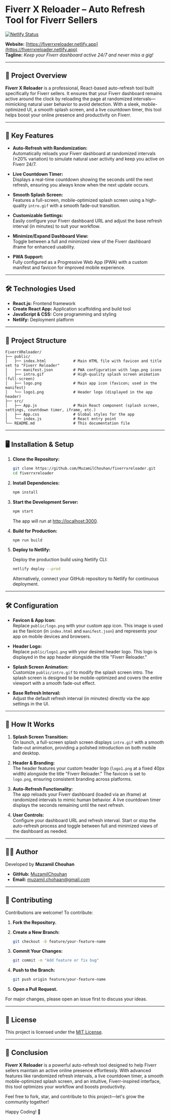 # Fiverr X Reloader – Auto Refresh Tool for Fiverr Sellers

[![Netlify Status](https://api.netlify.com/api/v1/badges/your-badge-id/deploy-status)](https://fiverrxreloader.netlify.app)

**Website:** [https://fiverrxreloader.netlify.app](https://fiverrxreloader.netlify.app)  
**Tagline:** *Keep your Fiverr dashboard active 24/7 and never miss a gig!*

---

## 📌 Project Overview

**Fiverr X Reloader** is a professional, React-based auto-refresh tool built specifically for Fiverr sellers. It ensures that your Fiverr dashboard remains active around the clock by reloading the page at randomized intervals—mimicking natural user behavior to avoid detection. With a sleek, mobile-optimized UI, a smooth splash screen, and a live countdown timer, this tool helps boost your online presence and productivity on Fiverr.

---

## 🚀 Key Features

- **Auto-Refresh with Randomization:**  
  Automatically reloads your Fiverr dashboard at randomized intervals (±20% variation) to simulate natural user activity and keep you active on Fiverr 24/7.

- **Live Countdown Timer:**  
  Displays a real-time countdown showing the seconds until the next refresh, ensuring you always know when the next update occurs.

- **Smooth Splash Screen:**  
  Features a full-screen, mobile-optimized splash screen using a high-quality `intro.gif` with a smooth fade-out transition.

- **Customizable Settings:**  
  Easily configure your Fiverr dashboard URL and adjust the base refresh interval (in minutes) to suit your workflow.

- **Minimize/Expand Dashboard View:**  
  Toggle between a full and minimized view of the Fiverr dashboard iframe for enhanced usability.

- **PWA Support:**  
  Fully configured as a Progressive Web App (PWA) with a custom manifest and favicon for improved mobile experience.

---

## 🛠️ Technologies Used

- **React.js:** Frontend framework
- **Create React App:** Application scaffolding and build tool
- **JavaScript & CSS:** Core programming and styling
- **Netlify:** Deployment platform

---

## 📂 Project Structure

```
FiverrXReloader/
├── public/
│   ├── index.html            # Main HTML file with favicon and title set to "Fiverr Reloader"
│   ├── manifest.json         # PWA configuration with logo.png icons
│   ├── intro.gif             # High-quality splash screen animation (full-screen)
│   ├── logo.png              # Main app icon (favicon; used in the manifest)
│   └── logo1.png             # Header logo (displayed in the app header)
├── src/
│   ├── App.js                # Main React component (splash screen, settings, countdown timer, iframe, etc.)
│   ├── App.css               # Global styles for the app
│   └── index.js              # React entry point
└── README.md                 # This documentation file
```

---

## 🖥️ Installation & Setup

1. **Clone the Repository:**

   ```bash
   git clone https://github.com/MuzamilChouhan/fiverrxreloader.git
   cd fiverrxreloader
   ```

2. **Install Dependencies:**

   ```bash
   npm install
   ```

3. **Start the Development Server:**

   ```bash
   npm start
   ```

   The app will run at [http://localhost:3000](http://localhost:3000).

4. **Build for Production:**

   ```bash
   npm run build
   ```

5. **Deploy to Netlify:**

   Deploy the production build using Netlify CLI:

   ```bash
   netlify deploy --prod
   ```

   Alternatively, connect your GitHub repository to Netlify for continuous deployment.

---

## 🛠️ Configuration

- **Favicon & App Icon:**  
  Replace `public/logo.png` with your custom app icon. This image is used as the favicon (in `index.html` and `manifest.json`) and represents your app on mobile devices and browsers.

- **Header Logo:**  
  Replace `public/logo1.png` with your desired header logo. This logo is displayed in the app header alongside the title "Fiverr Reloader."

- **Splash Screen Animation:**  
  Customize `public/intro.gif` to modify the splash screen intro. The splash screen is designed to be mobile-optimized and covers the entire viewport with a smooth fade-out effect.

- **Base Refresh Interval:**  
  Adjust the default refresh interval (in minutes) directly via the app settings in the UI.

---

## 📛 How It Works

1. **Splash Screen Transition:**  
   On launch, a full-screen splash screen displays `intro.gif` with a smooth fade-out animation, providing a polished introduction on both mobile and desktop.

2. **Header & Branding:**  
   The header features your custom header logo (`logo1.png` at a fixed 40px width) alongside the title "Fiverr Reloader." The favicon is set to `logo.png`, ensuring consistent branding across platforms.

3. **Auto-Refresh Functionality:**  
   The app reloads your Fiverr dashboard (loaded via an iframe) at randomized intervals to mimic human behavior. A live countdown timer displays the seconds remaining until the next refresh.

4. **User Controls:**  
   Configure your dashboard URL and refresh interval. Start or stop the auto-refresh process and toggle between full and minimized views of the dashboard as needed.

---

## 👨‍💻 Author

Developed by **Muzamil Chouhan**  
- **GitHub:** [MuzamilChouhan](https://github.com/MuzamilChouhan)  
- **Email:** [muzamil.chohaan@gmail.com](mailto:muzamil.chohaan@gmail.com)

---

## 🚀 Contributing

Contributions are welcome! To contribute:

1. **Fork the Repository.**
2. **Create a New Branch:**

   ```bash
   git checkout -b feature/your-feature-name
   ```

3. **Commit Your Changes:**

   ```bash
   git commit -m "Add feature or fix bug"
   ```

4. **Push to the Branch:**

   ```bash
   git push origin feature/your-feature-name
   ```

5. **Open a Pull Request.**

For major changes, please open an issue first to discuss your ideas.

---

## 📌 License

This project is licensed under the [MIT License](LICENSE).

---

## 📌 Conclusion

**Fiverr X Reloader** is a powerful auto-refresh tool designed to help Fiverr sellers maintain an active online presence effortlessly. With advanced features like randomized refresh intervals, a live countdown timer, a smooth mobile-optimized splash screen, and an intuitive, Fiverr-inspired interface, this tool optimizes your workflow and boosts productivity.

Feel free to fork, star, and contribute to this project—let's grow the community together!

Happy Coding! 🎉

